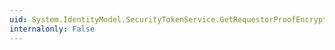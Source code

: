 ```yaml
---
uid: System.IdentityModel.SecurityTokenService.GetRequestorProofEncryptingCredentials(System.IdentityModel.Protocols.WSTrust.RequestSecurityToken)
internalonly: False
---
```

